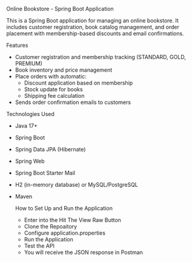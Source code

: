Online Bookstore - Spring Boot Application

This is a Spring Boot application for managing an online bookstore. It includes customer registration, book catalog management, and order placement with membership-based discounts and email confirmations.

Features

- Customer registration and membership tracking (STANDARD, GOLD, PREMIUM)
- Book inventory and price management
- Place orders with automatic:
  - Discount application based on membership
  - Stock update for books
  - Shipping fee calculation
- Sends order confirmation emails to customers

Technologies Used

- Java 17+
- Spring Boot
- Spring Data JPA (Hibernate)
- Spring Web
- Spring Boot Starter Mail
- H2 (in-memory database) or MySQL/PostgreSQL
- Maven


  How to Set Up and Run the Application
  - Enter into the Hit The View Raw Button
  - Clone the Repoaitory
  - Configure application.properties
  - Run the Application
  - Test the API
  - You will receive the JSON response in Postman
